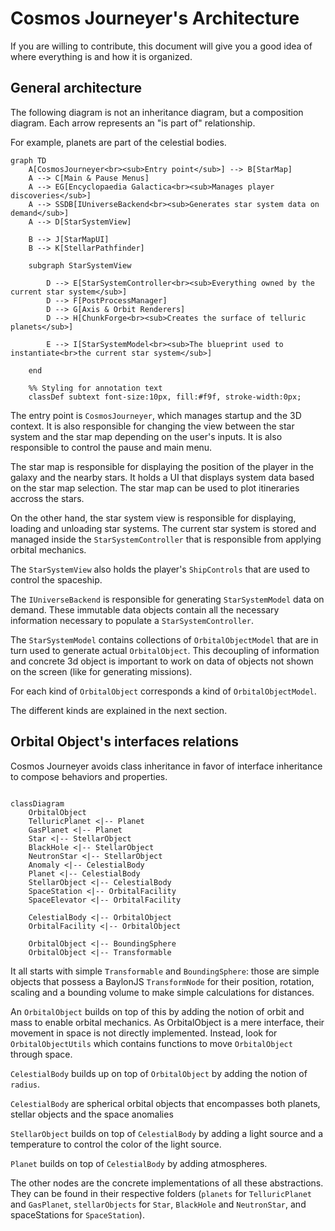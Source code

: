 # Cosmos Journeyer's Architecture

If you are willing to contribute, this document will give you a good idea of where everything is and how it is organized.

## General architecture

The following diagram is not an inheritance diagram, but a composition diagram. Each arrow represents an "is part of" relationship.

For example, planets are part of the celestial bodies.

```mermaid
graph TD
    A[CosmosJourneyer<br><sub>Entry point</sub>] --> B[StarMap]
    A --> C[Main & Pause Menus]
    A --> EG[Encyclopaedia Galactica<br><sub>Manages player discoveries</sub>]
    A --> SSDB[IUniverseBackend<br><sub>Generates star system data on demand</sub>]
    A --> D[StarSystemView]

    B --> J[StarMapUI]
    B --> K[StellarPathfinder]

    subgraph StarSystemView

        D --> E[StarSystemController<br><sub>Everything owned by the current star system</sub>]
        D --> F[PostProcessManager]
        D --> G[Axis & Orbit Renderers]
        D --> H[ChunkForge<br><sub>Creates the surface of telluric planets</sub>]

        E --> I[StarSystemModel<br><sub>The blueprint used to instantiate<br>the current star system</sub>]

    end

    %% Styling for annotation text
    classDef subtext font-size:10px, fill:#f9f, stroke-width:0px;

```

The entry point is `CosmosJourneyer`, which manages startup and the 3D context. It is also responsible for changing the view between the star system and the star map depending on the user's inputs. It is also responsible to control the pause and main menu.

The star map is responsible for displaying the position of the player in the galaxy and the nearby stars. It holds a UI that displays system data based on the star map selection. The star map can be used to plot itineraries accross the stars.

On the other hand, the star system view is responsible for displaying, loading and unloading star systems. The current star system is stored and managed inside the `StarSystemController` that is responsible from applying orbital mechanics.

The `StarSystemView` also holds the player's `ShipControls` that are used to control the spaceship.

The `IUniverseBackend` is responsible for generating `StarSystemModel` data on demand. These immutable data objects contain all the necessary information necessary to populate a `StarSystemController`.

The `StarSystemModel` contains collections of `OrbitalObjectModel` that are in turn used to generate actual `OrbitalObject`. This decoupling of information and concrete 3d object is important to work on data of objects not shown on the screen (like for generating missions).

For each kind of `OrbitalObject` corresponds a kind of `OrbitalObjectModel`.

The different kinds are explained in the next section.

## Orbital Object's interfaces relations

Cosmos Journeyer avoids class inheritance in favor of interface inheritance to compose behaviors and properties.

```mermaid

classDiagram
    OrbitalObject
    TelluricPlanet <|-- Planet
    GasPlanet <|-- Planet
    Star <|-- StellarObject
    BlackHole <|-- StellarObject
    NeutronStar <|-- StellarObject
    Anomaly <|-- CelestialBody
    Planet <|-- CelestialBody
    StellarObject <|-- CelestialBody
    SpaceStation <|-- OrbitalFacility
    SpaceElevator <|-- OrbitalFacility

    CelestialBody <|-- OrbitalObject
    OrbitalFacility <|-- OrbitalObject

    OrbitalObject <|-- BoundingSphere
    OrbitalObject <|-- Transformable

```

It all starts with simple `Transformable` and `BoundingSphere`:
those are simple objects that possess a BaylonJS `TransformNode` for their position, rotation, scaling and a bounding volume to make simple calculations for distances.

An `OrbitalObject` builds on top of this by adding the notion of orbit and mass to enable orbital mechanics. As OrbitalObject is a mere interface, their movement in space is not directly implemented. Instead, look for `OrbitalObjectUtils` which contains functions to move `OrbitalObject` through space.

`CelestialBody` builds up on top of `OrbitalObject` by adding the notion of `radius`.

`CelestialBody` are spherical orbital objects that encompasses both planets, stellar objects and the space anomalies

`StellarObject` builds on top of `CelestialBody` by adding a light source and a temperature to control the color of the light source.

`Planet` builds on top of `CelestialBody` by adding atmospheres.

The other nodes are the concrete implementations of all these abstractions.
They can be found in their respective folders (`planets` for `TelluricPlanet` and `GasPlanet`, `stellarObjects` for `Star`, `BlackHole` and `NeutronStar`, and spaceStations for `SpaceStation`).
